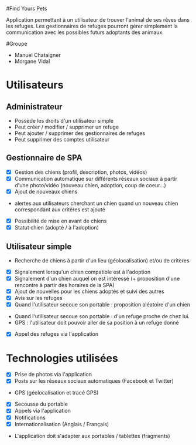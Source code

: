 #Find Yours Pets

Application permettant à un utilisateur de trouver l'animal de ses rêves dans les refuges. Les gestionnaires de refuges pourront gérer simplement la communication avec les possibles futurs adoptants des animaux.


#Groupe
* Manuel Chataigner
* Morgane Vidal

# Utilisateurs

## Administrateur
- Possède les droits d'un utilisateur simple
- Peut créer / modifier / supprimer un refuge
- Peut ajouter / supprimer des gestionnaires de refuges
- Peut supprimer des comptes utilisateur

## Gestionnaire de SPA

- [x] Gestion des chiens (profil, description, photos, vidéos)
- [x] Communication automatique sur différents réseaux sociaux à partir d'une photo/vidéo (nouveau chien, adoption, coup de coeur...)
- [x] Ajout de nouveaux chiens
- alertes aux utilisateurs cherchant un chien quand un nouveau chien correspondant aux critères est ajouté
- [x] Possibilité de mise en avant de chiens
- [x] Statut chien (adopté / à l'adoption)

## Utilisateur simple

- Recherche de chiens à partir d'un lieu (géolocalisation) et/ou de critères
- [x] Signalement lorsqu'un chien compatible est à l'adoption
- [x] Signalement d'un chien auquel on est intéressé (+ proposition d'une rencontre à partir des horaires de la SPA)
- [x] Ajout de nouvelles pour les chiens adoptés et suivi des autres
- [x] Avis sur les refuges
- [x] Quand l'utilisateur secoue son portable : proposition aléatoire d'un chien
- Quand l'utilisateur secoue son portable : d'un refuge proche de chez lui.
- GPS : l'utilisateur doit pouvoir aller de sa position à un refuge donné
- [x] Appel des refuges via l'application

# Technologies utilisées 

- [x] Prise de photos via l'application
- [x] Posts sur les réseaux sociaux automatiques (Facebook et Twitter)
- GPS (géolocalisation et tracé GPS)
- [x] Secousse du portable
- [x] Appels via l'application
- [x] Notifications
- [x] Internationalisation (Anglais / Français)
- L'application doit s'adapter aux portables / tablettes (fragments)

